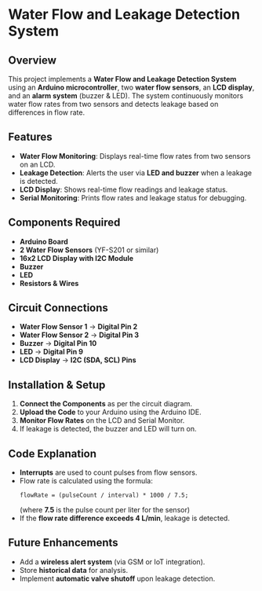 # Water Flow and Leakage Detection System

## Overview
This project implements a **Water Flow and Leakage Detection System** using an **Arduino microcontroller**, two **water flow sensors**, an **LCD display**, and an **alarm system** (buzzer & LED). The system continuously monitors water flow rates from two sensors and detects leakage based on differences in flow rate.

## Features
- **Water Flow Monitoring**: Displays real-time flow rates from two sensors on an LCD.
- **Leakage Detection**: Alerts the user via **LED and buzzer** when a leakage is detected.
- **LCD Display**: Shows real-time flow readings and leakage status.
- **Serial Monitoring**: Prints flow rates and leakage status for debugging.

## Components Required
- **Arduino Board**
- **2 Water Flow Sensors** (YF-S201 or similar)
- **16x2 LCD Display with I2C Module**
- **Buzzer**
- **LED**
- **Resistors & Wires**

## Circuit Connections
- **Water Flow Sensor 1** → **Digital Pin 2**
- **Water Flow Sensor 2** → **Digital Pin 3**
- **Buzzer** → **Digital Pin 10**
- **LED** → **Digital Pin 9**
- **LCD Display** → **I2C (SDA, SCL) Pins**

## Installation & Setup
1. **Connect the Components** as per the circuit diagram.
2. **Upload the Code** to your Arduino using the Arduino IDE.
3. **Monitor Flow Rates** on the LCD and Serial Monitor.
4. If leakage is detected, the buzzer and LED will turn on.

## Code Explanation
- **Interrupts** are used to count pulses from flow sensors.
- Flow rate is calculated using the formula:
  ```
  flowRate = (pulseCount / interval) * 1000 / 7.5;
  ```
  (where **7.5** is the pulse count per liter for the sensor)
- If the **flow rate difference exceeds 4 L/min**, leakage is detected.

## Future Enhancements
- Add a **wireless alert system** (via GSM or IoT integration).
- Store **historical data** for analysis.
- Implement **automatic valve shutoff** upon leakage detection.

